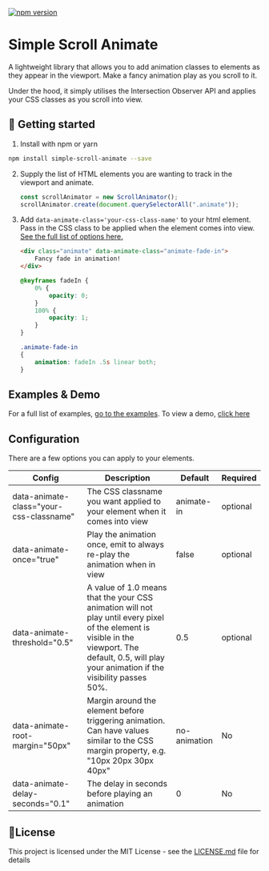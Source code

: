 [![npm version](https://badge.fury.io/js/simple-scroll-animate.svg)](https://badge.fury.io/js/simple-scroll-animate)

# Simple Scroll Animate

A lightweight library that allows you to add animation classes to elements as they appear in the viewport. Make a fancy animation play as you scroll to it.

Under the hood, it simply utilises the Intersection Observer API and applies your CSS classes as you scroll into view.

## 🚀 Getting started

1. Install with npm or yarn
```bash
npm install simple-scroll-animate --save
```

2. Supply the list of HTML elements you are wanting to track in the viewport and animate. 
    ```js
    const scrollAnimator = new ScrollAnimator();
    scrollAnimator.create(document.querySelectorAll(".animate"));
    ```
3. Add `data-animate-class='your-css-class-name'` to your html element. Pass in the CSS class to be applied when the element comes into view. 
    [See the full list of options here.](#configuration)
    ```html
    <div class="animate" data-animate-class="animate-fade-in">
        Fancy fade in animation!
    </div>
    ```
    ```css
    @keyframes fadeIn {
        0% {
            opacity: 0;
        }
        100% {
            opacity: 1;
        }
    }

    .animate-fade-in 
    {
        animation: fadeIn .5s linear both;
    }
    ```
## Examples & Demo
For a full list of examples, [go to the examples](/Examples).  To view a demo, [click here](/demo)


## Configuration
There are a few options you can apply to your elements. 

| Config      | Description | Default  | Required  |
| ----------- | ----------- |--------- | --------- |
| data-animate-class="your-css-classname" | The CSS classname you want applied to your element when it comes into view | animate-in | optional |
| data-animate-once="true" | Play the animation once, emit to always re-play the animation when in view  | false | optional |
| data-animate-threshold="0.5" | A value of 1.0 means that the your CSS animation will not play until every pixel of the element is visible in the viewport. The default, 0.5, will play your animation if the visibility passes 50%. | 0.5 |  optional |
| data-animate-root-margin="50px" | Margin around the element before triggering animation. Can have values similar to the CSS margin property, e.g. "10px 20px 30px 40px" | no-animation | No |
| data-animate-delay-seconds="0.1" | The delay in seconds before playing an animation | 0 | No |


## 📝License
This project is licensed under the MIT License - see the [LICENSE.md](LICENSE.md) file for details
